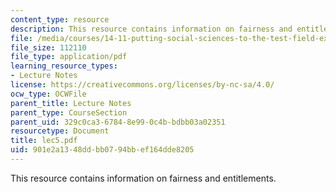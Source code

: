```yaml
---
content_type: resource
description: This resource contains information on fairness and entitlements.
file: /media/courses/14-11-putting-social-sciences-to-the-test-field-experiments-in-economics-spring-2006/901e2a1348ddbb0794bbef164dde8205_lec5.pdf
file_size: 112110
file_type: application/pdf
learning_resource_types:
- Lecture Notes
license: https://creativecommons.org/licenses/by-nc-sa/4.0/
ocw_type: OCWFile
parent_title: Lecture Notes
parent_type: CourseSection
parent_uid: 329c0ca3-6784-8e99-0c4b-bdbb03a02351
resourcetype: Document
title: lec5.pdf
uid: 901e2a13-48dd-bb07-94bb-ef164dde8205
---
```

This resource contains information on fairness and entitlements.